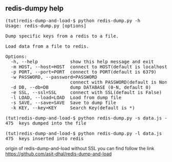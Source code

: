 redis-dumpy help
--------------------------------------------------
<pre>
(tut)redis-dump-and-load-$ python redis-dump.py -h
Usage: redis-dump.py [options]

Dump specific keys from a redis to a file.

Load data from a file to redis.

Options:
  -h, --help            show this help message and exit
  -m HOST, --host=HOST  connect to HOST(default is localhost)
  -p PORT, --port=PORT  connect to PORT(default is 6379)
  -w PASSWORD, --password=PASSWORD
                        connect with PASSWORD(default is None
  -d DB, --db=DB        dump DATABASE (0-N, default 0)
  -e SSL, --ssl=SSL     connect with SSL(default is False) 
  -l LOAD, --load=LOAD  Load from dump file
  -s SAVE, --save=SAVE  Save to dump file
  -k KEY, --key=KEY     Search Key(default is *)

(tut)redis-dump-and-load-$ python redis-dump.py -s data.js -k asit*
475  keys dumped into the file

(tut)redis-dump-and-load-$ python redis-dump.py -l data.js
475  keys inserted into redis
</pre>

origin of redis-dump-and-load without SSL you can find follow the link https://github.com/asit-dhal/redis-dump-and-load